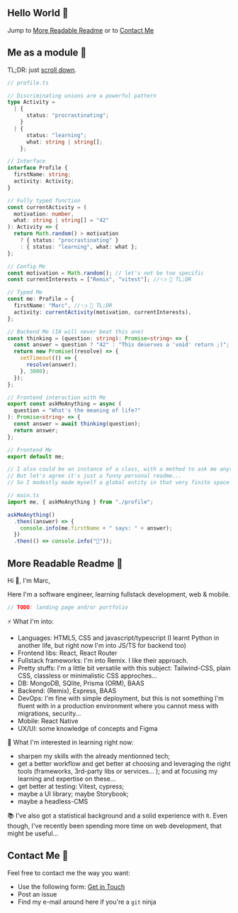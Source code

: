 ## Hello World 👋

Jump to [More Readable Readme](#human-readable) or to [Contact Me](#contact-me)

## Me as a module 🤖

TL;DR: just [scroll down](#human-readable).

```typescript
// profile.ts

// Discriminating unions are a powerful pattern
type Activity =
  | {
      status: "procrastinating";
    }
  | {
      status: "learning";
      what: string | string[];
    };

// Interface
interface Profile {
  firstName: string;
  activity: Activity;
}

// Fully typed function
const currentActivity = (
  motivation: number,
  what: string | string[] = "42"
): Activity => {
  return Math.random() > motivation
    ? { status: "procrastinating" }
    : { status: "learning", what: what };
};

// Config Me
const motivation = Math.random(); // let's not be too specific
const currentInterests = ["Remix", "vitest"]; //👈 👀 TL;DR

// Typed Me
const me: Profile = {
  firstName: "Marc", //👈 👾 TL;DR
  activity: currentActivity(motivation, currentInterests),
};

// Backend Me (IA will never beat this one)
const thinking = (question: string): Promise<string> => {
  const answer = question ? "42" : "This deserves a 'void' return ;)";
  return new Promise((resolve) => {
    setTimeout(() => {
      resolve(answer);
    }, 3000);
  });
};

// Frontend interaction with Me
export const askMeAnything = async (
  question = "What's the meaning of life?"
): Promise<string> => {
  const answer = await thinking(question);
  return answer;
};

// Frontend Me
export default me;

// I also could be an instance of a class, with a method to ask me anything...
// But let's agree it's just a funny personal readme...
// So I modestly made myself a global entity in that very finite space ;)
```

```typescript
// main.ts
import me, { askMeAnything } from "./profile";

askMeAnything()
  .then((answer) => {
    console.info(me.firstName + " says: " + answer);
  })
  .then(() => console.info("👋"));
```

## More Readable Readme 🙂 <a id="human-readable"></a>

Hi 👋, I'm Marc,

Here I'm a software engineer, learning fullstack development, web & mobile.

```javascript
// TODO: landing page and/or portfolio
```

⚡ What I'm into:

- Languages: HTML5, CSS and javascript/typescript (I learnt Python in another life, but right now I'm into JS/TS for backend too)
- Frontend libs: React, React Router
- Fullstack frameworks: I'm into Remix. I like their approach.
- Pretty stuffs: I'm a little bit versatile with this subject: Tailwind-CSS, plain CSS, classless or minimalistic CSS approches...
- DB: MongoDB, SQlite, Prisma (ORM), BAAS
- Backend: (Remix), Express, BAAS
- DevOps: I'm fine with simple deployment, but this is not something I'm fluent with in a production environment where you cannot mess with migrations, security...
- Mobile: React Native
- UX/UI: some knowledge of concepts and Figma

🌱 What I'm interested in learning right now:

- sharpen my skills with the already mentionned tech;
- get a better workflow and get better at choosing and leveraging the right tools (frameworks, 3rd-party libs or services... ); and at focusing my learning and expertise on these...
- get better at testing: Vitest, cypress;
- maybe a UI library; maybe Storybook;
- maybe a headless-CMS

📚 I've also got a statistical background and a solid experience with `R`. Even though, I've recently been spending more time on web development, that might be useful...

## Contact Me 💬 <a id="contact-me"></a>

Feel free to contact me the way you want:

- Use the following form: [Get in Touch](https://docs.google.com/forms/d/e/1FAIpQLSfmyFu69z6uW5NCthyDgYdp9gBESK-GErWL6AW589uApaweAg/viewform?usp=sf_link)
- Post an issue
- Find my e-mail around here if you're a `git` ninja

